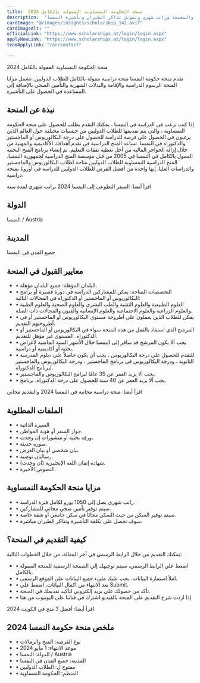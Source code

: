 ```yaml
---
title:  منحة الحكومة النمساوية الممولة بالكامل 2024 
description:  "منحة من حكومة النمسا بتمويل كامل لكافة مصاريف الدراسة والمعيشة وراتب شهري وتمويل تذاكر الطيران وتأشيرة النمسا." 
cardImage: "@/images/insights/scholarship_142.avif" 
cardImageAlt: "" 
officialLink: "https://www.scholarships.at/login/login.aspx" 
applyNowLink: "https://www.scholarships.at/login/login.aspx" 
teamApplyLink: "/ar/contact"

---
```


منحة الحكومة النمساوية الممولة بالكامل 2024

تقدم منحة حكومة النمسا منحة دراسية ممولة بالكامل للطلاب الدوليين. تشمل مزايا المنحة الرسوم الدراسية والإقامة والبدلات الشهرية والتأمين الصحي بالإضافة إلى المساعدة في الحصول على التأشيرة.

## نبذة عن المنحة

إذا كنت ترغب في الدراسة في النمسا ، يمكنك التقدم بطلب للحصول على منحة الحكومة النمساوية ، والتي يتم تقديمها للطلاب الدوليين من جنسيات مختلفة حول العالم الذين يرغبون في الحصول على فرصة للدراسة للحصول على درجة البكالوريوس أو الماجستير والدكتوراه في النمسا. تساعد المنح الدراسية في تقدم أهدافك الأكاديمية والمهنية من خلال إزالة الحواجز المالية من أجل تغطية نفقات التعليم. تم إنشاء برنامج المنح البحثية الممول بالكامل في النمسا في 2005 من قبل مؤسسة المنح الدراسية لجمهورية النمسا. المنح الدراسية النمساوية للطلاب الدوليين متاحة لطلاب البكالوريوس والماجستير والدراسات العليا. إنها واحدة من أفضل الفرص للطلاب الدوليين للدراسة في أوروبا بمنحة دراسية.

اقرأ أيضا: السفر التطوعي إلى النمسا 2024 براتب شهري لمدة سنة

## الدولة

النمسا / Austria

## المدينة

جميع المدن في النمسا

## معايير القبول في المنحة

- • البلدان المؤهلة: جميع البلدان مؤهلة.
- • التخصصات المتاحة: يمكن للمشاركين الدراسة في دورة قصيرة أو برامج البكالوريوس أو الماجستير أو الدكتوراه في المجالات التالية:
- • العلوم الطبيعية والعلوم التقنية والطب البشري والعلوم الصحية والعلوم الطبية والعلوم الزراعية والعلوم الاجتماعية والعلوم الإنسانية والفنون والمجالات ذات الصلة.
- • يمكن للطلاب الذين يعملون على أطروحة مستوى البكالوريوس أو الماجستير أو في أطروحتهم التقديم.
- • المرشح الذي استفاد بالفعل من هذه المنحة سواء في البكالوريوس أو الماجستير أو الدكتوراه. المستوى غير مؤهل للتقديم.
- • يجب ألا يكون المرشح قد سافر إلى النمسا خلال الأشهر الستة الماضية لأغراض بحثية أو أكاديمية أو دراسية.
- • للتقدم للحصول على درجة البكالوريوس ، يجب أن يكون حاصلاً على دبلوم المدرسة الثانوية ، ودرجة البكالوريوس في برنامج الماجستير ، ودرجة البكالوريوس والماجستير لبرنامج الدكتوراه.
- • يجب ألا يزيد العمر عن 35 عامًا لبرامج البكالوريوس والماجستير.
- • يجب ألا يزيد العمر عن 40 سنة للحصول على درجة الدكتوراه. برنامج.

اقرأ أيضا: منحة دراسية مجانية في النمسا 2024 والتقديم مجاني

## الملفات المطلوبة

- • السيرة الذاتية
- • جواز السفر أو هوية المواطن.
- • ورقة بحثية أو منشورات إن وجدت.
- • صورة حديثة.
- • بيان شخصي أو بيان الغرض.
- • رسالتان توصية.
- • شهادة إتقان اللغة الإنجليزية (ان وجدت).
- • النصوص الأخيرة.

## مزايا منحة الحكومة النمساوية

- • راتب شهري يصل إلى 1050 يورو لكامل فترة الدراسة.
- • سيتم توفير تأمين صحي مجاني للمشاركين.
- • سيتم توفير السكن من حيث السكن مجانًا في سكن جامعي أو شقة خاصة.
- • سوف تحصل على تكلفة التأشيرة وتذاكر الطيران مباشرة.

## كيفية التقديم في المنحة؟

يمكنك التقديم من خلال الرابط الرسمي في آخر المقالة، من خلال الخطوات التالية:

- • اضغط علي الرابط الرسمي، سيتم توجيهك إلي الصفحة الرسمية للمنحة الممولة بالكامل.
- • املأ استمارة البيانات، يجب عليك مليء جميع البيانات علي الموقع الرسمي.
- • بعد الانتهاء من اكمال البيانات، اضغط علي Submit.
- • تأكد من حصولك علي بريد إلكتروني لتأكيد تقديمك في المنحة.
- • إذا اردت شرح التقديم علي المنحة بالفيديو اشترك في قناتنا علي اليوتيوب من هنا

اقرأ أيضا: أفضل 3 منح في الكويت 2024

## ملخص منحة حكومة النمسا 2024

- • نوع الفرصة: المنح والزمالات
- • موعد الانتهاء: 1 مايو 2024
- • الدولة: النمسا / Austria
- • المدينة: جميع المدن في النمسا
- • مفتوح ل: الطلاب الدوليين
- • المنظم: الحكومة النمساوية

